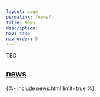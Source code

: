 ```yaml
---
layout: page
permalink: /news/
title: News
description:
nav: true
nav_order: 5
---
```

TBD

<h2><a href="{{ '/news/' | relative_url }}" style="color: inherit;">news</a></h2>
{%- include news.html limit=true %}